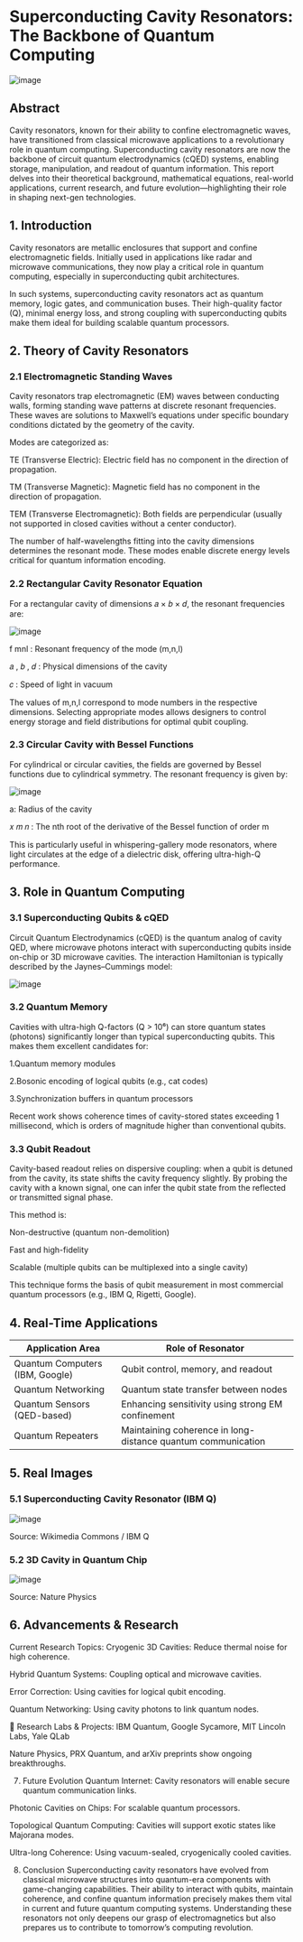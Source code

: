 # Superconducting Cavity Resonators: The Backbone of Quantum Computing

![image](https://github.com/user-attachments/assets/306f5573-8ed0-4ccc-8382-dde74ea99f3c)

## Abstract

Cavity resonators, known for their ability to confine electromagnetic waves, have transitioned from classical microwave applications to a revolutionary role in quantum computing. Superconducting cavity resonators are now the backbone of circuit quantum electrodynamics (cQED) systems, enabling storage, manipulation, and readout of quantum information. This report delves into their theoretical background, mathematical equations, real-world applications, current research, and future evolution—highlighting their role in shaping next-gen technologies.

## 1. Introduction
Cavity resonators are metallic enclosures that support and confine electromagnetic fields. Initially used in applications like radar and microwave communications, they now play a critical role in quantum computing, especially in superconducting qubit architectures.

In such systems, superconducting cavity resonators act as quantum memory, logic gates, and communication buses. Their high-quality factor (Q), minimal energy loss, and strong coupling with superconducting qubits make them ideal for building scalable quantum processors.

## 2. Theory of Cavity Resonators
### 2.1 Electromagnetic Standing Waves
Cavity resonators trap electromagnetic (EM) waves between conducting walls, forming standing wave patterns at discrete resonant frequencies. These waves are solutions to Maxwell’s equations under specific boundary conditions dictated by the geometry of the cavity.

Modes are categorized as:

TE (Transverse Electric): Electric field has no component in the direction of propagation.

TM (Transverse Magnetic): Magnetic field has no component in the direction of propagation.

TEM (Transverse Electromagnetic): Both fields are perpendicular (usually not supported in closed cavities without a center conductor).

The number of half-wavelengths fitting into the cavity dimensions determines the resonant mode. These modes enable discrete energy levels critical for quantum information encoding.

### 2.2 Rectangular Cavity Resonator Equation
For a rectangular cavity of dimensions 
𝑎
×
𝑏
×
𝑑, the resonant frequencies are:

![image](https://github.com/user-attachments/assets/2f584531-3890-4b0f-8eee-4c0376b14dfb)


f 
mnl
: Resonant frequency of the mode (m,n,l)

𝑎
,
𝑏
,
𝑑
: Physical dimensions of the cavity

𝑐
: Speed of light in vacuum

The values of 
m,n,l correspond to mode numbers in the respective dimensions. Selecting appropriate modes allows designers to control energy storage and field distributions for optimal qubit coupling.

### 2.3 Circular Cavity with Bessel Functions

For cylindrical or circular cavities, the fields are governed by Bessel functions due to cylindrical symmetry. The resonant frequency is given by:

![image](https://github.com/user-attachments/assets/11a70544-66de-4468-b0ec-0aac1e044d08)


a: Radius of the cavity

𝑥
𝑚
𝑛
 : The nth root of the derivative of the Bessel function of order m

This is particularly useful in whispering-gallery mode resonators, where light circulates at the edge of a dielectric disk, offering ultra-high-Q performance.

## 3. Role in Quantum Computing

### 3.1 Superconducting Qubits & cQED
Circuit Quantum Electrodynamics (cQED) is the quantum analog of cavity QED, where microwave photons interact with superconducting qubits inside on-chip or 3D microwave cavities. The interaction Hamiltonian is typically described by the Jaynes–Cummings model:

![image](https://github.com/user-attachments/assets/5da79ef5-b8a0-4ccf-96c9-0d3c2fbee086)



### 3.2 Quantum Memory

Cavities with ultra-high Q-factors (Q > 10⁶) can store quantum states (photons) significantly longer than typical superconducting qubits. This makes them excellent candidates for:

1.Quantum memory modules

2.Bosonic encoding of logical qubits (e.g., cat codes)

3.Synchronization buffers in quantum processors

Recent work shows coherence times of cavity-stored states exceeding 1 millisecond, which is orders of magnitude higher than conventional qubits.

### 3.3 Qubit Readout
Cavity-based readout relies on dispersive coupling: when a qubit is detuned from the cavity, its state shifts the cavity frequency slightly. By probing the cavity with a known signal, one can infer the qubit state from the reflected or transmitted signal phase.

This method is:

Non-destructive (quantum non-demolition)

Fast and high-fidelity

Scalable (multiple qubits can be multiplexed into a single cavity)

This technique forms the basis of qubit measurement in most commercial quantum processors (e.g., IBM Q, Rigetti, Google).

## 4. Real-Time Applications
| Application Area                | Role of Resonator                                            |
| ------------------------------- | ------------------------------------------------------------ |
| Quantum Computers (IBM, Google) | Qubit control, memory, and readout                           |
| Quantum Networking              | Quantum state transfer between nodes                         |
| Quantum Sensors (QED-based)     | Enhancing sensitivity using strong EM confinement            |
| Quantum Repeaters               | Maintaining coherence in long-distance quantum communication |

## 5. Real Images

### 5.1 Superconducting Cavity Resonator (IBM Q)

![image](https://github.com/user-attachments/assets/062eee13-73c5-473e-8c28-d6fd4ef7a2db)

Source: Wikimedia Commons / IBM Q

### 5.2 3D Cavity in Quantum Chip

![image](https://github.com/user-attachments/assets/748a2385-443a-447c-82a6-ec963cdde44e)

Source: Nature Physics

## 6. Advancements & Research

Current Research Topics:
Cryogenic 3D Cavities: Reduce thermal noise for high coherence.

Hybrid Quantum Systems: Coupling optical and microwave cavities.

Error Correction: Using cavities for logical qubit encoding.

Quantum Networking: Using cavity photons to link quantum nodes.

🧪 Research Labs & Projects:
IBM Quantum, Google Sycamore, MIT Lincoln Labs, Yale QLab

Nature Physics, PRX Quantum, and arXiv preprints show ongoing breakthroughs.

7. Future Evolution
Quantum Internet: Cavity resonators will enable secure quantum communication links.

Photonic Cavities on Chips: For scalable quantum processors.

Topological Quantum Computing: Cavities will support exotic states like Majorana modes.

Ultra-long Coherence: Using vacuum-sealed, cryogenically cooled cavities.

8. Conclusion
Superconducting cavity resonators have evolved from classical microwave structures into quantum-era components with game-changing capabilities. Their ability to interact with qubits, maintain coherence, and confine quantum information precisely makes them vital in current and future quantum computing systems. Understanding these resonators not only deepens our grasp of electromagnetics but also prepares us to contribute to tomorrow’s computing revolution.

